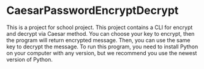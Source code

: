 # CaesarPasswordEncryptDecrypt
This is a project for school project. 
This project contains a CLI for encrypt and decrypt via Caesar method. You can choose your key to encrypt, then the program will return encrypted message. Then, you can use the same key to decrypt the message. 
To run this program, you need to install Python on your computer with any version, but we recommend you use the newest version of Python. 